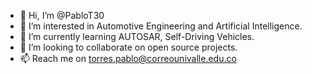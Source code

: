- 👋 Hi, I’m @PabloT30
- 👀 I’m interested in Automotive Engineering and Artificial Intelligence.
- 🌱 I’m currently learning AUTOSAR, Self-Driving Vehicles.
- 💞️ I’m looking to collaborate on open source projects.
- 📫 Reach me on torres.pablo@correounivalle.edu.co 
